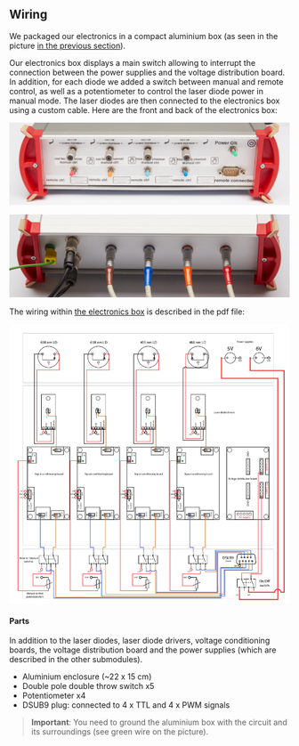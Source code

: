 ## Wiring

We packaged our electronics in a compact aluminium box (as seen in the picture [in the previous section](https://github.com/ries-lab/LaserEngine/tree/master/Electronics/Electronics_manuscript)).

Our electronics box displays a main switch allowing to interrupt the connection between the power supplies and the voltage distribution board. In addition, for each diode we added a switch between manual and remote control, as well as a potentiometer to control the laser diode power in manual mode. The laser diodes are then connected to the electronics box using a custom cable. Here are the front and back of the electronics box:

![](Electronics_box_front.jpg)

![](Electronics_box_back.jpg)



The wiring within [the electronics box](wiring.pdf) is described in the pdf file:

![](wiring.jpg)



#### Parts

In addition to the laser diodes, laser diode drivers, voltage conditioning boards, the voltage distribution board and the power supplies (which are described in the other submodules). 

- Aluminium enclosure (~22 x 15 cm)
- Double pole double throw switch x5
- Potentiometer x4
- DSUB9 plug: connected to 4 x TTL and 4 x PWM signals



> **Important**: You need to ground the aluminium box with the circuit and its surroundings (see green wire on the picture).

 
